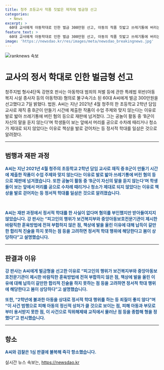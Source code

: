 ```yaml
---
title: 청주 초등교사 작품 짓밟은 제자에 벌금형 선고
categories:
  - News
excerpt: >
  60대 교사에게 아동학대로 인한 벌금 300만원 선고, 아동의 작품 짓밟고 쓰레기통에 버리는 등의 행위로 재판에 넘겨졌다. 또한, 학생들 앞에서 정서적 학대를 일삼은 것으로 알려져 벌금형이 선고됐으며, 항소 예정. A씨는 학대 행위를 부인했지만 법원은 합리적 진술이 없다며 정서적 학대 행위로 인정했다고 밝혔다. 2학년 학생을 대상으로 한 이러한 행위는 큰 상처를 줄 것으로 보이며, A씨는 교직에서 물러남.
feature_text: >
  60대 교사에게 아동학대로 인한 벌금 300만원 선고, 아동의 작품 짓밟고 쓰레기통에 버리는 등의 행위로 재판에 넘겨졌다. 또한, 학생들 앞에서 정서적 학대를 일삼은 것으로 알려져 벌금형이 선고됐으며, 항소 예정. A씨는 학대 행위를 부인했지만 법원은 합리적 진술이 없다며 정서적 학대 행위로 인정했다고 밝혔다. 2학년 학생을 대상으로 한 이러한 행위는 큰 상처를 줄 것으로 보이며, A씨는 교직에서 물러남.
image: 'https://newsdao.kr/res/images/meta/newsdao_breakingnews.jpg'
---
```


<p><img src="https://newsdao.kr/res/images/meta/newsdao_breakingnews.jpg" alt="ranknews 속보" /></p>

<h1 data-ke-size="size26">교사의 정서 학대로 인한 벌금형 선고</h1>

<p data-ke-size="size16">청주지법 형사4단독 강현호 판사는 아동학대 범죄의 처벌 등에 관한 특례법 위반(아동복지 시설 종사자 등의 아동학대) 혐의로 불구속기소 된 60대 A씨에게 벌금 300만원을 선고했다고 7일 밝혔다. 법원. A씨는 지난 2021년 4월 청주의 한 초등학교 2학년 담임 교사로 재직 중 B군이 만들기 시간에 제출한 작품이 수업 주제와 맞지 않는다는 이유로 발로 밟아 쓰레기통에 버린 혐의 등으로 재판에 넘겨졌다. 그는 공놀이 활동 중 ‘B군이 자신의 말을 듣지 않는다’며 학생들이 보는 앞에서 머리를 공으로 수차례 때리거나 청소가 제대로 되지 않았다는 이유로 책상을 발로 걷어차는 등 정서적 학대를 일삼은 것으로 알려졌다.</p>

<hr>

<h2 data-ke-size="size24">범행과 재판 과정</h2>

<p data-ke-size="size16"><b><span style="color: #1a5490;">A씨는 지난 2021년 4월 청주의 초등학교 2학년 담임 교사로 재직 중 B군이 만들기 시간에 제출한 작품이 수업 주제와 맞지 않는다는 이유로 발로 밟아 쓰레기통에 버린 혐의 등으로 재판에 넘겨졌습니다. 또한 공놀이 활동 중 ‘B군이 자신의 말을 듣지 않는다’며 학생들이 보는 앞에서 머리를 공으로 수차례 때리거나 청소가 제대로 되지 않았다는 이유로 책상을 발로 걷어차는 등 정서적 학대를 일삼은 것으로 알려졌습니다.</span></b></p>

<p data-ke-size="size16">&nbsp;</p>

<p data-ke-size="size16"><b><span style="color: #1a5490;">A씨는 재판 과정에서 정서적 학대를 한 사실이 없다며 혐의를 부인했지만 받아들여지지 않았습니다. 강 판사는 “피고인의 행위가 보건복지부와 중앙아동보호전문기관이 제시한 바람직한 훈육방법에 전혀 부합하지 않은 점, 책상에 발을 올린 이유에 대해 납득이 갈만한 합리적 진술을 하지 못하는 점 등을 고려하면 정서적 학대 행위에 해당한다고 봄이 상당하다”고 설명했습니다.</span></b></p>

<hr>

<h2 data-ke-size="size24">판결과 이유</h2>

<p data-ke-size="size16"><b><span style="color: #1a5490;">강 판사는 A씨에게 벌금형을 선고한 이유로 “피고인의 행위가 보건복지부와 중앙아동보호전문기관이 제시한 바람직한 훈육방법에 전혀 부합하지 않은 점, 책상에 발을 올린 이유에 대해 납득이 갈만한 합리적 진술을 하지 못하는 점 등을 고려하면 정서적 학대 행위에 해당한다고 봄이 상당하다”고 설명했습니다. </span></b></p>

<p data-ke-size="size16"><b><span style="color: #1a5490;">또한, “2학년에 불과한 아동을 상대로 정서적 학대 행위를 하는 등 죄질이 좋지 않다”며 “이 사건 범행으로 피해 아동의 정신적 상처가 클 것으로 보이는 점, 피해 아동과 부모로부터 용서받지 못한 점, 이 사건으로 직위해제돼 교직에서 물러난 점 등을 종합해 형을 정했다”고 판시했습니다.</span></b></p>

<hr>

<h2 data-ke-size="size24">항소</h2>

<p data-ke-size="size16"><b><span style="color: #1a5490;">A씨와 검찰은 1심 판결에 불복해 즉각 항소했습니다.</span></b></p>
실시간 뉴스 속보는, <a href="https://newsdao.kr" rel="dofollow">https://newsdao.kr</a>


